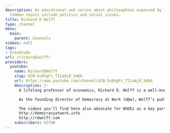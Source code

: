 ```yaml
---
description: An educational web series about philosophies espoused by individual films.
  Common topics include politics and social issues.
title: Richard D Wolff
type: channel
menu:
  main:
    parent: Channels
videos: null
tags:
- breadtube
url: /richarddwolff/
providers:
  youtube:
    name: RichardDWolff
    slug: UCB-5u8VgFc_TI1aAj8_SmDA
    url: https://www.youtube.com/channel/UCB-5u8VgFc_TI1aAj8_SmDA
    description: |-
      A lifelong professor of economics, Richard D. Wolff is a well-known critic of contemporary capitalism and the leading proponent of an alternative economic system based on Worker Self-Directed Enterprises (WSDEs). He is the host of Economic Update, and has been interviewed on several popular television programs that include: Real Time with Bill Maher, Bill Moyers’ Moyers & Company, The Charlie Rose Show, and Up with Chris Hayes.

      As the founding director of Democracy at Work (d@w), Wolff’s publications that advocate for making the workplace democratic include articles in Truthout.org, The Guardian, Common Dreams, as well as his recent book: Capitalism's Crisis Deepens

      The videos you'll find here also advocate for WSDEs as a key part of moving forward from the current model of capitalism to a new and better economy. For more information, please visit our websites:
      http://democracyatwork.info
      http://rdwolff.com
    subscribers: 62790
---
```

